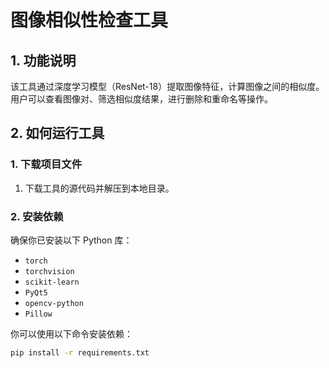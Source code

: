 # 图像相似性检查工具

## 1. 功能说明

该工具通过深度学习模型（ResNet-18）提取图像特征，计算图像之间的相似度。用户可以查看图像对、筛选相似度结果，进行删除和重命名等操作。

## 2. 如何运行工具

### 1. 下载项目文件
1. 下载工具的源代码并解压到本地目录。

### 2. 安装依赖
确保你已安装以下 Python 库：
- `torch`
- `torchvision`
- `scikit-learn`
- `PyQt5`
- `opencv-python`
- `Pillow`

你可以使用以下命令安装依赖：
```bash
pip install -r requirements.txt

